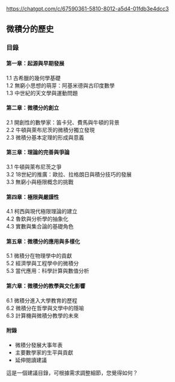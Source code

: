 https://chatgpt.com/c/67590361-5810-8012-a5d4-01fdb3e4dcc3

## 微積分的歷史

### 目錄

#### 第一章：起源與早期發展  
1.1 古希臘的幾何學基礎  
1.2 無窮小思想的萌芽：阿基米德與古印度數學  
1.3 中世紀的天文學與運動問題  

#### 第二章：微積分的創立  
2.1 開創性的數學家：笛卡兒、費馬與牛頓的背景  
2.2 牛頓與萊布尼茨的微積分獨立發現  
2.3 微積分基本定理的形成與意義  

#### 第三章：理論的完善與爭論  
3.1 牛頓與萊布尼茨之爭  
3.2 18世紀的推廣：歐拉、拉格朗日與積分技巧的發展  
3.3 無窮小與極限概念的挑戰  

#### 第四章：極限與嚴謹性  
4.1 柯西與現代極限理論的建立  
4.2 魯欽與分析學的抽象化  
4.3 實數與集合論的基礎角色  

#### 第五章：微積分的應用與多樣化  
5.1 微積分在物理學中的貢獻  
5.2 經濟學與工程學中的微積分  
5.3 當代應用：科學計算與數值分析  

#### 第六章：微積分的教學與文化影響  
6.1 微積分進入大學教育的歷程  
6.2 微積分在哲學與文學中的隱喻  
6.3 計算機與微積分教學的未來  

#### 附錄  
- 微積分發展大事年表  
- 主要數學家的生平與貢獻  
- 延伸閱讀建議  

這是一個建議目錄，可根據需求調整細節，您覺得如何？